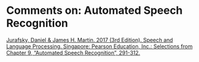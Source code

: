 # Comments on: Automated Speech Recognition
[Jurafsky, Daniel & James H. Martin.  2017 (3rd Edition).  Speech and Language Processing.  Singapore: Pearson Education, Inc.: Selections from Chapter 9, “Automated Speech Recognition”, 291-312.](('https://canvas.uchicago.edu/courses/13021/files/1170275/download?wrap=1',))